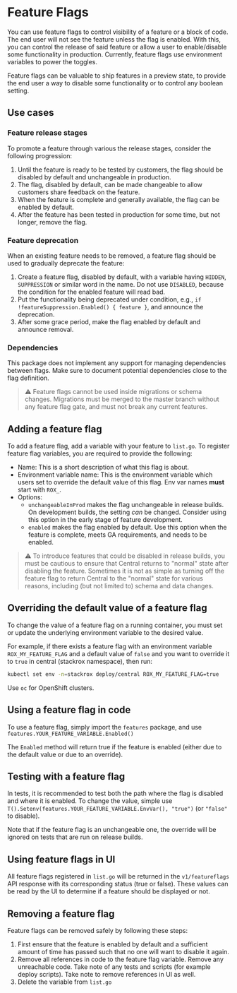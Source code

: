 # Feature Flags

You can use feature flags to control visibility of a feature or a block of code. The end user will not see the feature unless the flag is enabled.
With this, you can control the release of said feature or allow a user to enable/disable some functionality in production.
Currently, feature flags use environment variables to power the toggles.

Feature flags can be valuable to ship features in a preview state, to provide the end user a way to disable some functionality or to control any boolean setting.

## Use cases

### Feature release stages

To promote a feature through various the release stages, consider the following progression:

1. Until the feature is ready to be tested by customers, the flag should be disabled by default and unchangeable in production.
2. The flag, disabled by default, can be made changeable to allow customers share feedback on the feature.
3. When the feature is complete and generally available, the flag can be enabled by default.
4. After the feature has been tested in production for some time, but not longer, remove the flag.

### Feature deprecation

When an existing feature needs to be removed, a feature flag should be used to gradually deprecate the feature:

1. Create a feature flag, disabled by default, with a variable having `HIDDEN`, `SUPPRESSION` or similar word in the name. Do not use `DISABLED`, because the condition for the enabled feature will read bad.
2. Put the functionality being deprecated under condition, e.g., `if !featureSuppression.Enabled() { feature }`, and announce the deprecation.
3. After some grace period, make the flag enabled by default and announce removal.

### Dependencies

This package does not implement any support for managing dependencies between flags. Make sure to document potential dependencies close to the flag definition.

> :warning: Feature flags cannot be used inside migrations or schema changes.
> Migrations must be merged to the master branch without any feature flag gate, and must not break any current features.

## Adding a feature flag

To add a feature flag, add a variable with your feature to `list.go`. To register feature flag variables, you are required to provide the following:

* Name: This is a short description of what this flag is about.
* Environment variable name: This is the environment variable which users set to override the default value of this flag. Env var names **must** start with `ROX_`.
* Options:
  * `unchangeableInProd` makes the flag unchangeable in release builds. On development builds, the setting _can_ be changed. Consider using this option in the early stage of feature development.
  * `enabled` makes the flag enabled by default. Use this option when the feature is complete, meets GA requirements, and needs to be enabled.

> :warning: To introduce features that could be disabled in release builds, you must be cautious to ensure that Central returns to "normal" state after disabling the feature.
> Sometimes it is not as simple as turning off the feature flag to return Central to the "normal" state for various reasons, including (but not limited to) schema and data changes.

## Overriding the default value of a feature flag

To change the value of a feature flag on a running container, you must set or update the underlying environment variable to the desired value.

For example, if there exists a feature flag with an environment variable `ROX_MY_FEATURE_FLAG` and a default value of `false` and you want to override it to `true` in central (stackrox namespace), then run:

```sh
kubectl set env -n=stackrox deploy/central ROX_MY_FEATURE_FLAG=true
```

Use `oc` for OpenShift clusters.

## Using a feature flag in code

To use a feature flag, simply import the `features` package, and use `features.YOUR_FEATURE_VARIABLE.Enabled()`

The `Enabled` method will return true if the feature is enabled (either due to the default value or due to an override).

## Testing with a feature flag

In tests, it is recommended to test both the path where the flag is disabled and where it is enabled. To change the value, simple use
`T().Setenv(features.YOUR_FEATURE_VARIABLE.EnvVar(), "true")` (or `"false"` to disable).

Note that if the feature flag is an unchangeable one, the override will be ignored on tests that are run on release builds.

## Using feature flags in UI

All feature flags registered in `list.go` will be returned in the `v1/featureflags` API response with its corresponding status (true or false).
These values can be read by the UI to determine if a feature should be displayed or not.

## Removing a feature flag

Feature flags can be removed safely by following these steps:

1. First ensure that the feature is enabled by default and a sufficient amount of time has passed such that no one will want to disable it again.
2. Remove all references in code to the feature flag variable. Remove any unreachable code. Take note of any tests and scripts (for example deploy scripts). Take note to remove references in UI as well.
3. Delete the variable from `list.go`
